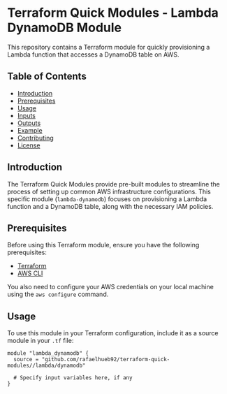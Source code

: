 # Terraform Quick Modules - Lambda DynamoDB Module

This repository contains a Terraform module for quickly provisioning a Lambda function that accesses a DynamoDB table on AWS.

## Table of Contents

- [Introduction](#introduction)
- [Prerequisites](#prerequisites)
- [Usage](#usage)
- [Inputs](#inputs)
- [Outputs](#outputs)
- [Example](#example)
- [Contributing](#contributing)
- [License](#license)

## Introduction

The Terraform Quick Modules provide pre-built modules to streamline the process of setting up common AWS infrastructure configurations. This specific module (`lambda-dynamodb`) focuses on provisioning a Lambda function and a DynamoDB table, along with the necessary IAM policies.

## Prerequisites

Before using this Terraform module, ensure you have the following prerequisites:

- [Terraform](https://www.terraform.io/downloads.html)
- [AWS CLI](https://aws.amazon.com/cli/)

You also need to configure your AWS credentials on your local machine using the `aws configure` command.

## Usage

To use this module in your Terraform configuration, include it as a source module in your `.tf` file:

```hcl
module "lambda_dynamodb" {
  source = "github.com/rafaelhueb92/terraform-quick-modules//lambda/dynamodb"
  
  # Specify input variables here, if any
}
